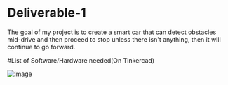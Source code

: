 # Deliverable-1
The goal of my project is to create a smart car that can detect obstacles mid-drive and then proceed to stop unless there isn't anything, then it will continue to go forward.

#List of Software/Hardware needed(On Tinkercad)

![image](https://github.com/user-attachments/assets/65988998-ae03-4795-9c60-3986471a95ac)


